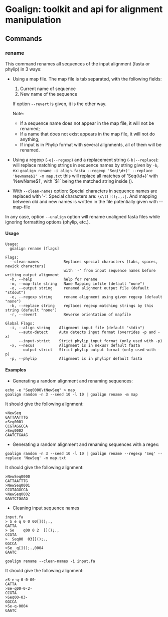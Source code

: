 # Goalign: toolkit and api for alignment manipulation

## Commands

### rename
This command renames all sequences of the input alignment (fasta or phylip) in 3 ways:

* Using a map file. The map file  is tab separated, with the following fields:

  1. Current name of sequence
  2. New name of the sequence

  If option `--revert` is given, it is the other way.

  Note:
    * If a sequence name does not appear in the map file, it will not be renamed;
    * If a name that does not exist appears in the map file, it will not do anything;
    * If input is in Phylip format with several alignments, all of them will be renamed.

* Using a regexp (`-e|--regexp`) and a replacement string (`-b|--replace`):
   will replace matching strings in sequence names by string given by `-b`, ex: `goalign rename -i align.fasta --regexp 'Seq(\d+)' --replace 'Newname$1' -m map.txt`
  this will replace all matches of 'Seq(\d+)' with 'NewName$1', with `$1` being the matched string inside ().

* With `--clean-names` option:
   Special characters in sequence names are replaced with '-'.
   Special characters are: `\s\t[]();.,:|`.
   And mapping between old and new names is written in 
   the file potentially given with --map-file

In any case, option `--unalign` option will rename unaligned fasta files while ignoring formatting options (phylip, etc.).

#### Usage
```
Usage:
  goalign rename [flags]

Flags:
  --clean-names           Replaces special characters (tabs, spaces, newick characters)
                          with '-' from input sequence names before writing output alignment
  -h, --help              help for rename
  -m, --map-file string   Name Mapping infile (default "none")
  -o, --output string     renamed alignment output file (default "stdout")
  -e, --regexp string     rename alignment using given regexp (default "none")
  -b, --replace string    replaces regexp matching strings by this string (default "none")
  -r, --revert            Reverse orientation of mapfile

Global Flags:
  -i, --align string    Alignment input file (default "stdin")
      --auto-detect     Auto detects input format (overrides -p and -x)
      --input-strict    Strict phylip input format (only used with -p)
  -x, --nexus           Alignment is in nexus? default fasta
      --output-strict   Strict phylip output format (only used with -p)
  -p, --phylip          Alignment is in phylip? default fasta
```

#### Examples

* Generating a random alignment and renaming sequences:
```
echo -e "Seq0000\tNewSeq" > map
goalign random -n 3 --seed 10 -l 10 | goalign rename -m map
```

It should give the following alignment:
```
>NewSeq
GATTAATTTG
>Seq0001
CCGTAGGCCA
>Seq0002
GAATCTGAAG
```

* Generating a random alignment and renaming sequences with a regex:
```
goalign random -n 3 --seed 10 -l 10 | goalign rename --regexp 'Seq' --replace 'NewSeq' -m map.txt
```

It should give the following alignment:
```
>NewSeq0000
GATTAATTTG
>NewSeq0001
CCGTAGGCCA
>NewSeq0002
GAATCTGAAG
```

* Cleaning input sequence names


```
input.fa
> S e q 0 0 00[]();.,
GATTA
> Se    q00 0 2  []();.,
CCGTA
>  Seq00  03[]();.,
GGCCA
>Se  q[]();.,0004
GAATC
```

```
goalign rename --clean-names -i input.fa
```


It should give the following alignment:
```
>S-e-q-0-0-00-
GATTA
>Se-q00-0-2-
CCGTA
>Seq00-03-
GGCCA
>Se-q-0004
GAATC
```
